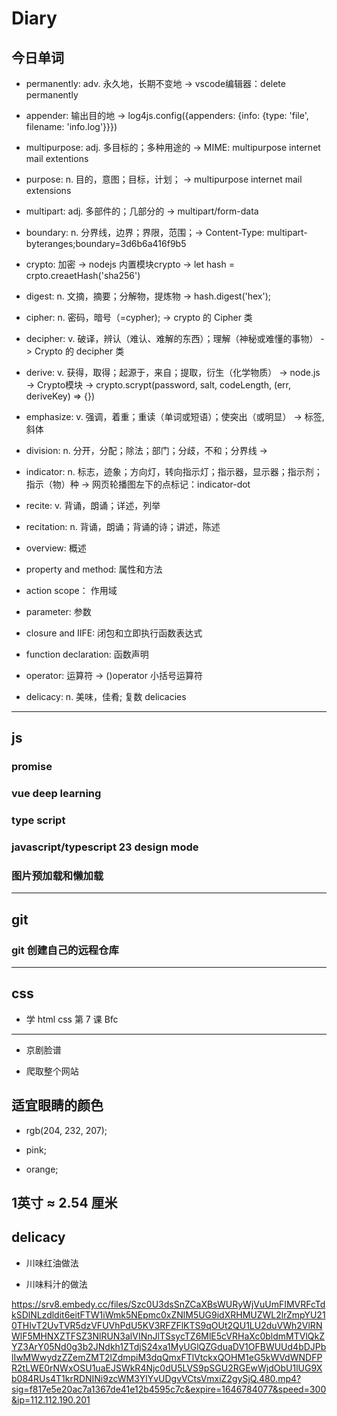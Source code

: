 
# Diary

## 今日单词

- permanently: adv. 永久地，长期不变地 -> vscode编辑器：delete permanently 

- appender: 输出目的地 -> log4js.config({appenders: {info: {type: 'file', filename: 'info.log'}}})

- multipurpose: adj. 多目标的；多种用途的 -> MIME: multipurpose internet mail extentions

- purpose: n. 目的，意图；目标，计划； -> multipurpose internet mail extensions

- multipart: adj. 多部件的；几部分的 -> multipart/form-data

- boundary: n. 分界线，边界；界限，范围；-> Content-Type: multipart-byteranges;boundary=3d6b6a416f9b5

- crypto: 加密 -> nodejs 内置模块crypto -> let hash = crpto.creaetHash('sha256')

- digest: n. 文摘，摘要；分解物，提炼物 -> hash.digest('hex');

- cipher: n. 密码，暗号（=cypher); -> crypto 的 Cipher 类

- decipher: v. 破译，辨认（难认、难解的东西）；理解（神秘或难懂的事物） -> Crypto 的 decipher 类

- derive: v. 获得，取得；起源于，来自；提取，衍生（化学物质） -> node.js -> Crypto模块 -> crypto.scrypt(password, salt, codeLength, (err, deriveKey) => {})

- emphasize: v. 强调，着重；重读（单词或短语）；使突出（或明显） -> <em></em>标签,斜体

- division: n. 分开，分配；除法；部门；分歧，不和；分界线 -> <div></div>

- indicator: n. 标志，迹象；方向灯，转向指示灯；指示器，显示器；指示剂；指示（物）种 -> 网页轮播图左下的点标记：indicator-dot

- recite: v. 背诵，朗诵；详述，列举

- recitation: n. 背诵，朗诵；背诵的诗；讲述，陈述

- overview: 概述

- property and method: 属性和方法

- action scope： 作用域

- parameter: 参数

- closure and IIFE: 闭包和立即执行函数表达式

- function declaration: 函数声明

- operator: 运算符 -> ()operator 小括号运算符

- delicacy: n. 美味，佳肴; 复数 delicacies

---

## js

### promise

### vue deep learning

### type script

### javascript/typescript 23 design mode

### 图片预加载和懒加载

---

## git

### git 创建自己的远程仓库

---

## css

- 学 html css 第 7 课 Bfc

---

- 京剧脸谱

- 爬取整个网站

## 适宜眼睛的颜色

- rgb(204, 232, 207);

- pink;

- orange;

## 1英寸 ≈ 2.54 厘米

## delicacy

- 川味红油做法

- 川味料汁的做法


https://srv8.embedy.cc/files/Szc0U3dsSnZCaXBsWURyWjVuUmFIMVRFcTdkSDlNLzdldit6eitFTW1iWmk5NEpmc0xZNlM5UG9idXRHMUZWL2lrZmpYU210THIvT2UvTVR5dzVFUVhPdU5KV3RFZFlKTS9qOUt2QU1LU2duVWh2VlRNWlF5MHNXZTFSZ3NlRUN3alVINnJlTSsycTZ6MlE5cVRHaXc0bldmMTVlQkZYZ3ArY05Nd0g3b2JNdkh1ZTdjS24xa1MyUGlQZGduaDV1OFBWUUd4bDJPblIwMWwydzZZemZMT2lZdmpiM3dqQmxFTlVtckxQOHM1eG5kWVdWNDFPR2tLWE0rNWxOSU1uaEJSWkR4Njc0dU5LVS9pSGU2RGEwWjdObU1lUG9Xb084RUs4T1krRDNINi9zcWM3YlYvUDgvVCtsVmxiZ2gySjQ.480.mp4?sig=f817e5e20ac7a1367de41e12b4595c7c&expire=1646784077&speed=300&ip=112.112.190.201
